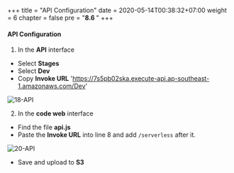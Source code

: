 +++
title = "API Configuration"
date = 2020-05-14T00:38:32+07:00
weight = 6
chapter = false
pre = "<b>8.6 </b>"
+++

#### API Configuration

1. In the **API** interface

- Select **Stages**
- Select **Dev**
- Copy **Invoke URL** 'https://7s5pb02ska.execute-api.ap-southeast-1.amazonaws.com/Dev'

![18-API](/images/9/9-api-18.png?width=90pc)

2. In the **code web** interface

- Find the file **api.js**
- Paste the **Invoke URL** into line 8 and add `/serverless` after it.

![20-API](/images/9/9-api-20.png?width=90pc)

- Save and upload to **S3**
